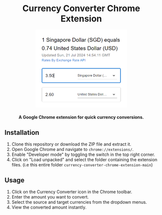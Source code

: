 <h1 align="center">Currency Converter Chrome Extension</h1>

<p align="center">
    <img src="somepic.png" width="300" align alt="Currency Converter Logo">
    <h4 align="center">A Google Chrome extension for quick currency conversions.</h4>
</p>

## Installation

1. Clone this repository or download the ZIP file and extract it.
2. Open Google Chrome and navigate to `chrome://extensions/`.
3. Enable "Developer mode" by toggling the switch in the top right corner.
4. Click on "Load unpacked" and select the folder containing the extension files. (i.e this entire folder `currency-converter-chrome-extension-main`)

## Usage

1. Click on the Currency Converter icon in the Chrome toolbar.
2. Enter the amount you want to convert.
3. Select the source and target currencies from the dropdown menus.
4. View the converted amount instantly.